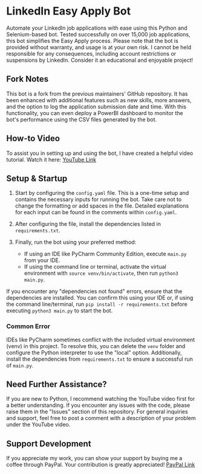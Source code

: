 # LinkedIn Easy Apply Bot

Automate your LinkedIn job applications with ease using this Python and Selenium-based bot. Tested successfully on over 15,000 job applications, this bot simplifies the Easy Apply process. Please note that the bot is provided without warranty, and usage is at your own risk. I cannot be held responsible for any consequences, including account restrictions or suspensions by LinkedIn. Consider it an educational and enjoyable project!

## Fork Notes

This bot is a fork from the previous maintainers' GitHub repository. It has been enhanced with additional features such as new skills, more answers, and the option to log the application submission date and time. With this functionality, you can even deploy a PowerBI dashboard to monitor the bot's performance using the CSV files generated by the bot.

## How-to Video

To assist you in setting up and using the bot, I have created a helpful video tutorial. Watch it here: [YouTube Link](https://youtu.be/-eZJH5EdQr0)

## Setup & Startup

1. Start by configuring the `config.yaml` file. This is a one-time setup and contains the necessary inputs for running the bot. Take care not to change the formatting or add spaces in the file. Detailed explanations for each input can be found in the comments within `config.yaml`.

2. After configuring the file, install the dependencies listed in `requirements.txt`.

3. Finally, run the bot using your preferred method:
   - If using an IDE like PyCharm Community Edition, execute `main.py` from your IDE.
   - If using the command line or terminal, activate the virtual environment with `source venv/bin/activate`, then run `python3 main.py`.

If you encounter any "dependencies not found" errors, ensure that the dependencies are installed. You can confirm this using your IDE or, if using the command line/terminal, run `pip install -r requirements.txt` before executing `python3 main.py` to start the bot.

### Common Error

IDEs like PyCharm sometimes conflict with the included virtual environment (venv) in this project. To resolve this, you can delete the `venv` folder and configure the Python interpreter to use the "local" option. Additionally, install the dependencies from `requirements.txt` to ensure a successful run of `main.py`.

## Need Further Assistance?

If you are new to Python, I recommend watching the YouTube video first for a better understanding. If you encounter any issues with the code, please raise them in the "Issues" section of this repository. For general inquiries and support, feel free to post a comment with a description of your problem under the YouTube video.

## Support Development

If you appreciate my work, you can show your support by buying me a coffee through PayPal. Your contribution is greatly appreciated! [PayPal Link](https://paypal.me/voidbydefault)
